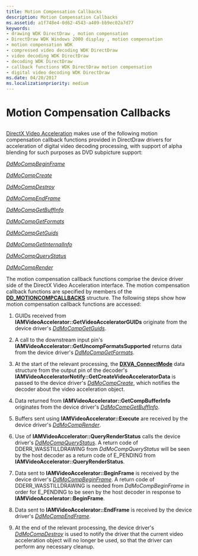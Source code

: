 ```yaml
---
title: Motion Compensation Callbacks
description: Motion Compensation Callbacks
ms.assetid: a1f748e4-0d62-4543-a409-bb9ec02a7d77
keywords:
- drawing WDK DirectDraw , motion compensation
- DirectDraw WDK Windows 2000 display , motion compensation
- motion compensation WDK
- compressed video decoding WDK DirectDraw
- video decoding WDK DirectDraw
- decoding WDK DirectDraw
- callback functions WDK DirectDraw motion compensation
- digital video decoding WDK DirectDraw
ms.date: 04/20/2017
ms.localizationpriority: medium
---
```


# Motion Compensation Callbacks


## <span id="ddk_motion_compensation_callbacks_gg"></span><span id="DDK_MOTION_COMPENSATION_CALLBACKS_GG"></span>


[DirectX Video Acceleration](directx-video-acceleration.md) makes use of the following motion compensation callback functions provided in DirectDraw drivers for acceleration of digital video decoding processing, with support of alpha blending for such purposes as DVD subpicture support:

[*DdMoCompBeginFrame*](https://msdn.microsoft.com/library/windows/hardware/ff549648)

[*DdMoCompCreate*](https://msdn.microsoft.com/library/windows/hardware/ff549656)

[*DdMoCompDestroy*](https://msdn.microsoft.com/library/windows/hardware/ff549664)

[*DdMoCompEndFrame*](https://msdn.microsoft.com/library/windows/hardware/ff549669)

[*DdMoCompGetBuffInfo*](https://msdn.microsoft.com/library/windows/hardware/ff549683)

[*DdMoCompGetFormats*](https://msdn.microsoft.com/library/windows/hardware/ff549691)

[*DdMoCompGetGuids*](https://msdn.microsoft.com/library/windows/hardware/ff550236)

[*DdMoCompGetInternalInfo*](https://msdn.microsoft.com/library/windows/hardware/ff550240)

[*DdMoCompQueryStatus*](https://msdn.microsoft.com/library/windows/hardware/ff550243)

[*DdMoCompRender*](https://msdn.microsoft.com/library/windows/hardware/ff550248)

The motion compensation callback functions comprise the device driver side of the DirectX Video Acceleration interface. The motion compensation callback functions are specified by members of the [**DD\_MOTIONCOMPCALLBACKS**](https://msdn.microsoft.com/library/windows/hardware/ff551660) structure. The following steps show how motion compensation callback functions are accessed:

1.  GUIDs received from **IAMVideoAccelerator::GetVideoAcceleratorGUIDs** originate from the device driver's [*DdMoCompGetGuids*](https://msdn.microsoft.com/library/windows/hardware/ff550236).

2.  A call to the downstream input pin's **IAMVideoAccelerator::GetUncompFormatsSupported** returns data from the device driver's [*DdMoCompGetFormats*](https://msdn.microsoft.com/library/windows/hardware/ff549691).

3.  At the start of the relevant processing, the [**DXVA\_ConnectMode**](https://msdn.microsoft.com/library/windows/hardware/ff563138) data structure from the output pin of the decoder's **IAMVideoAcceleratorNotify::GetCreateVideoAcceleratorData** is passed to the device driver's [*DdMoCompCreate*](https://msdn.microsoft.com/library/windows/hardware/ff549656), which notifies the decoder about the video acceleration object.

4.  Data returned from **IAMVideoAccelerator::GetCompBufferInfo** originates from the device driver's [*DdMoCompGetBuffInfo*](https://msdn.microsoft.com/library/windows/hardware/ff549683).

5.  Buffers sent using **IAMVideoAccelerator::Execute** are received by the device driver's [*DdMoCompRender*](https://msdn.microsoft.com/library/windows/hardware/ff550248).

6.  Use of **IAMVideoAccelerator::QueryRenderStatus** calls the device driver's [*DdMoCompQueryStatus*](https://msdn.microsoft.com/library/windows/hardware/ff550243). A return code of DDERR\_WASSTILLDRAWING from *DdMoCompQueryStatus* will be seen by the host decoder as a return code of E\_PENDING from **IAMVideoAccelerator::QueryRenderStatus**.

7.  Data sent to **IAMVideoAccelerator::BeginFrame** is received by the device driver's [*DdMoCompBeginFrame*](https://msdn.microsoft.com/library/windows/hardware/ff549648). A return code of DDERR\_WASSTILLDRAWING is needed from *DdMoCompBeginFrame* in order for E\_PENDING to be seen by the host decoder in response to **IAMVideoAccelerator::BeginFrame**.

8.  Data sent to **IAMVideoAccelerator::EndFrame** is received by the device driver's [*DdMoCompEndFrame*](https://msdn.microsoft.com/library/windows/hardware/ff549669).

9.  At the end of the relevant processing, the device driver's [*DdMoCompDestroy*](https://msdn.microsoft.com/library/windows/hardware/ff549664) is used to notify the driver that the current video acceleration object will no longer be used, so that the driver can perform any necessary cleanup.

 

 





